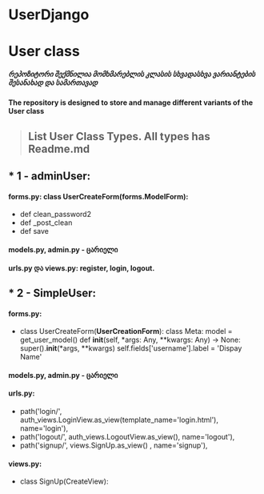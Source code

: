 # UserDjango

# User class

##### რეპოზიტორი შექმნილია მომხმარებლის კლასის სხვადასხვა ვარიანტების შესანახად და სამართავად
#### The repository is designed to store and manage different variants of the User class

> ## List User Class Types. All types has Readme.md
## * 1 - adminUser: 
#### forms.py: class UserCreateForm(forms.ModelForm): 
* def clean_password2
* def _post_clean
* def save
#### models.py, admin.py - ცარიელი
#### urls.py და  views.py: register, login, logout.

## * 2 - SimpleUser: 
#### forms.py:
* class UserCreateForm(**UserCreationForm**):
    class Meta:
        model = get_user_model()
    def __init__(self, *args: Any, **kwargs: Any) -> None:
        super().__init__(*args, **kwargs)
        self.fields['username'].label = 'Dispay Name'
#### models.py, admin.py - ცარიელი
#### urls.py:
* path('login/', auth_views.LoginView.as_view(template_name='login.html'), name='login'),
* path('logout/', auth_views.LogoutView.as_view(), name='logout'),
* path('signup/', views.SignUp.as_view() , name='signup'),
#### views.py:
* class SignUp(CreateView):

